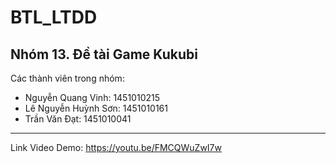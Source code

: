 # BTL_LTDD
Nhóm 13. Đề tài Game Kukubi
---------------------------
Các thành viên trong nhóm:
- Nguyễn Quang Vinh: 1451010215
- Lê Nguyễn Huỳnh Sơn: 1451010161
- Trần Văn Đạt: 1451010041
----
Link Video Demo: https://youtu.be/FMCQWuZwI7w
